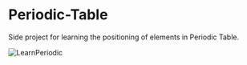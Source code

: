 # Periodic-Table
Side project for learning the positioning of elements in Periodic Table.

![LearnPeriodic](https://i.postimg.cc/rppw5pdw/learnperiodic.jpg)

